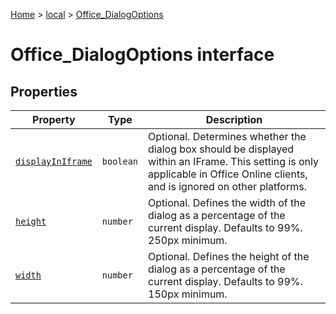[Home](./index) &gt; [local](local.md) &gt; [Office\_DialogOptions](local.office_dialogoptions.md)

# Office\_DialogOptions interface

## Properties

|  Property | Type | Description |
|  --- | --- | --- |
|  [`displayInIframe`](local.office_dialogoptions.displayiniframe.md) | `boolean` | Optional. Determines whether the dialog box should be displayed within an IFrame. This setting is only applicable in Office Online clients, and is ignored on other platforms. |
|  [`height`](local.office_dialogoptions.height.md) | `number` | Optional. Defines the width of the dialog as a percentage of the current display. Defaults to 99%. 250px minimum. |
|  [`width`](local.office_dialogoptions.width.md) | `number` | Optional. Defines the height of the dialog as a percentage of the current display. Defaults to 99%. 150px minimum. |

